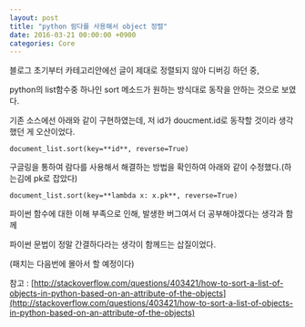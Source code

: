 ```yaml
---
layout: post
title: "python 람다를 사용해서 object 정렬"
date: 2016-03-21 00:00:00 +0900
categories: Core 
---
```



블로그 초기부터 카테고리안에선 글이 제대로 정렬되지 않아 디버깅 하던 중,

python의 list함수중 하나인 sort 메소드가 원하는 방식대로 동작을 안하는 것으로 보였다.

기존 소스에선 아래와 같이 구현하였는데, 저 id가 doucment.id로 동작할 것이라 생각했던 게 오산이었다.

`document_list.sort(key=**id**, reverse=True)`

구글링을 통하여 람다를 사용해서 해결하는 방법을 확인하여 아래와 같이 수정했다.(하는김에 pk로 잡았다)

`document_list.sort(key=**lambda x: x.pk**, reverse=True)`

파이썬 함수에 대한 이해 부족으로 인해, 발생한 버그여서 더 공부해야겠다는 생각과 함께

파이썬 문법이 정말 간결하다라는 생각이 함께드는 삽질이었다.

(패치는 다음번에 몰아서 할 예정이다)

참고 : [http://stackoverflow.com/questions/403421/how-to-sort-a-list-of-objects-in-python-based-on-an-attribute-of-the-objects](http://stackoverflow.com/questions/403421/how-to-sort-a-list-of-objects-in-python-based-on-an-attribute-of-the-objects)
